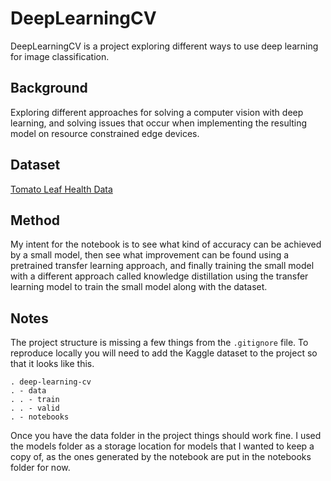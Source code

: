 # DeepLearningCV 

DeepLearningCV is a project exploring different ways to use deep learning for image classification.

## Background

Exploring different approaches for solving a computer vision with deep learning, and solving issues that occur when implementing the resulting model on resource constrained edge devices.

## Dataset

[Tomato Leaf Health Data](https://www.kaggle.com/datasets/ashishmotwani/tomato)

## Method

My intent for the notebook is to see what kind of accuracy can be achieved by a small model, then see what improvement can be found using a pretrained transfer learning approach, and finally training the small model with a different approach called knowledge distillation using the transfer learning model to train the small model along with the dataset.

## Notes

The project structure is missing a few things from the `.gitignore` file. To reproduce locally you will need to add the Kaggle dataset to the project so that it looks like this.

```
. deep-learning-cv
. - data
. . - train
. . - valid
. - notebooks
```

Once you have the data folder in the project things should work fine. I used the models folder as a storage location for models that I wanted to keep a copy of, as the ones generated by the notebook are put in the notebooks folder for now.